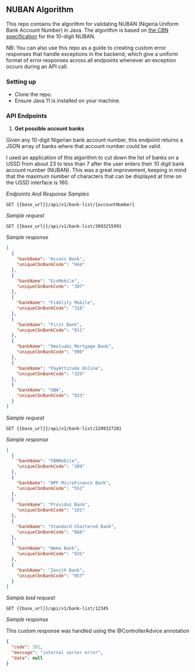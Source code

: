 ## NUBAN Algorithm

This repo contains the algorithm for validating 
NUBAN (Nigeria Uniform Bank Account Number) in Java. 
The algorithm is based on [the CBN specification](https://www.cbn.gov.ng/OUT/2011/CIRCULARS/BSPD/NUBAN%20PROPOSALS%20V%200%204-%2003%2009%202010.PDF)
for the 
10-digit NUBAN. 

NB: You can also use this repo as a guide to creating custom error responses that
handle exceptions in the backend, which give a uniform format of error responses
across all endpoints whenever an exception occurs during an API call. 

### Setting up
- Clone the repo.
- Ensure Java 11 is installed on your machine.


### API Endpoints

1. **Get possible account banks**

Given any 10-digit Nigerian bank account number, 
this endpoint returns a JSON array of banks where 
that account number could be valid.

I used an application of this algorithm to cut down the 
list of banks on a USSD  from  about 23 to less than 7 
after the user enters their 10 digit bank account number 
(NUBAN). This was a great improvement, keeping in mind that 
the maximum number of characters that can be displayed at  time
on the USSD interface is 160.

_Endpoints And Response Samples_

`GET {{base_url}}/api/v1/bank-list/{accountNumber}`

_Sample request_

`GET {{base_url}}/api/v1/bank-list/3093255991`

_Sample response_

```json
[
  {
    "bankName": "Access Bank",
    "uniqueCbnBankCode": "044"
  },
  {
    "bankName": "EcoMobile",
    "uniqueCbnBankCode": "307"
  },
  {
    "bankName": "Fidelity Mobile",
    "uniqueCbnBankCode": "318"
  },
  {
    "bankName": "First Bank",
    "uniqueCbnBankCode": "011"
  },
  {
    "bankName": "Omoluabi Mortgage Bank",
    "uniqueCbnBankCode": "990"
  },
  {
    "bankName": "PayAttitude Online",
    "uniqueCbnBankCode": "329"
  },
  {
    "bankName": "UBA",
    "uniqueCbnBankCode": "033"
  }
]
```

_Sample request_

`GET {{base_url}}/api/v1/bank-list/2209327281`

_Sample response_

```json
[
  {
    "bankName": "FBNMobile",
    "uniqueCbnBankCode": "309"
  },
  {
    "bankName": "NPF MicroFinance Bank",
    "uniqueCbnBankCode": "552"
  },
  {
    "bankName": "Providus Bank",
    "uniqueCbnBankCode": "101"
  },
  {
    "bankName": "Standard Chartered Bank",
    "uniqueCbnBankCode": "068"
  },
  {
    "bankName": "Wema Bank",
    "uniqueCbnBankCode": "035"
  },
  {
    "bankName": "Zenith Bank",
    "uniqueCbnBankCode": "057"
  }
]
```

_Sample bad request_

`GET {{base_url}}/api/v1/bank-list/12345`

_Sample response_

This custom response was handled using the @ControllerAdvice annotation

```json
{
  "code": 101,
  "message": "internal server error",
  "data": null
}
```





